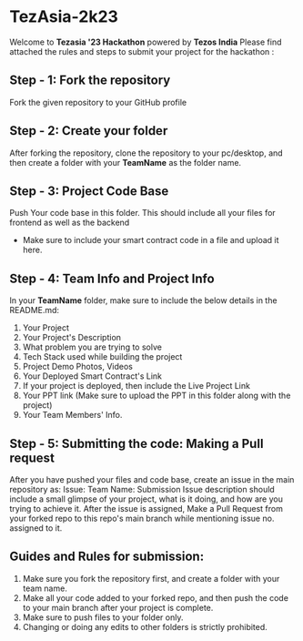 # TezAsia-2k23
Welcome to **Tezasia '23 Hackathon** powered by **Tezos India** 
Please find attached the rules and steps to submit your project for the hackathon : 

## Step - 1: Fork the repository
Fork the given repository to your GitHub profile

## Step - 2:  Create your folder
After forking the repository, clone the repository to your pc/desktop, and then create a folder with your **TeamName** as the folder name.

## Step - 3: Project Code Base
Push Your code base in this folder.
This should include all your files for frontend as well as the backend
* Make sure to include your smart contract code in a file and upload it here.
     

## Step - 4: Team Info and Project Info
In your **TeamName** folder, make sure to include the below details in the README.md: 
  1. Your Project
  2. Your Project's Description
  3. What problem you are trying to solve
  4. Tech Stack used while building the project
  5. Project Demo Photos, Videos 
  6. Your Deployed Smart Contract's Link
  7. If your project is deployed, then include the Live Project Link
  8. Your PPT link (Make sure to upload the PPT in this folder along with the project)
  9. Your Team Members' Info.

## Step - 5:  Submitting the code: Making a Pull request
After you have pushed your files and code base,
create an issue in the main repository as:
  Issue:  Team Name: Submission
  Issue description should include a small glimpse of your project, what is it doing, and how are you trying to achieve it.
After the issue is assigned,
Make a Pull Request from your forked repo to this repo's main branch while mentioning issue no. assigned to it.

## Guides and Rules for submission:
1. Make sure you fork the repository first, and create a folder with your team name.
2. Make all your code added to your forked repo, and then push the code to your main branch after your project is complete.
3. Make sure to push files to your folder only.
4. Changing or doing any edits to other folders is strictly prohibited. 
